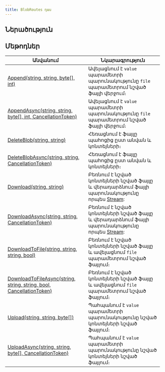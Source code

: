 ```yaml
---
title: BlobRoutes դաս
---
```


## Ներածություն

## Մեթոդներ

| Անվանում | Նկարագրություն |
|----------|----------------|
| [Append(string, string, byte[], int)](BlobRoutes/Append.md) | Ավելացնում է `value` պարամետրի պարունակությունը `file` պարամետրում նշված ֆայլի վերջում։ |
| [AppendAsync(string, string, byte[], int, CancellationToken)](BlobRoutes/AppendAsync.md) | Ավելացնում է `value` պարամետրի պարունակությունը `file` պարամետրում նշված ֆայլի վերջում։ |
| [DeleteBlob(string, string)](BlobRoutes/DeleteBlob.md) | Հեռացնում է ֆայլը պահոցից ըստ անվան և կոնտեյների։ |
| [DeleteBlobAsync(string, string, CancellationToken)](BlobRoutes/DeleteBlobAsync.md) | Հեռացնում է ֆայլը պահոցից ըստ անվան և կոնտեյների։ |
| [Download(string, string)](BlobRoutes/Download.md) | Բեռնում է նշված կոնտեյների նշված ֆայլը և վերադարձնում ֆայլի պարունակությունը որպես [Stream](https://learn.microsoft.com/en-us/dotnet/api/system.io.stream): |
| [DownloadAsync(string, string, CancellationToken)](BlobRoutes/DownloadAsync.md) | Բեռնում է նշված կոնտեյների նշված ֆայլը և վերադարձնում ֆայլի պարունակությունը որպես [Stream](https://learn.microsoft.com/en-us/dotnet/api/system.io.stream): |
| [DownloadToFile(string, string, string, bool)](BlobRoutes/DownloadToFile.md) | Բեռնում է նշված կոնտեյների նշված ֆայլը և ավելացնում `file` պարամետրում նշված ֆայլում։ |
| [DownloadToFileAsync(string, string, string, bool, CancellationToken)](BlobRoutes/DownloadToFileAsync.md) | Բեռնում է նշված կոնտեյների նշված ֆայլը և ավելացնում `file` պարամետրում նշված ֆայլում։ |
| [Upload(string, string, byte[])](BlobRoutes/Upload.md) | Պահպանում է `value` պարամետրի պարունակությունը նշված կոնտեյների նշված ֆայլում։ |
| [UploadAsync(string, string, byte[], CancellationToken)](BlobRoutes/UploadAsync.md) | Պահպանում է `value` պարամետրի պարունակությունը նշված կոնտեյների նշված ֆայլում։ |
